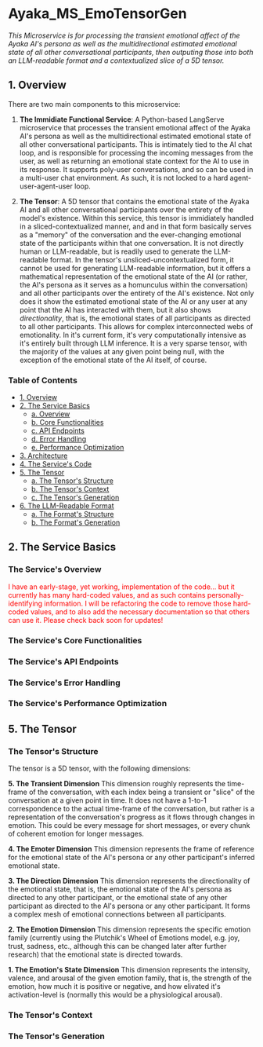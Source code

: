 # Ayaka_MS_EmoTensorGen
_This Microservice is for processing the transient emotional affect of the Ayaka AI's persona as well as the multidirectional estimated emotional state of all other conversational participants, then outputing those into both an LLM-readable format and a contextualized slice of a 5D tensor._

## 1. Overview

There are two main components to this microservice:

1. **The Immidiate Functional Service**: A Python-based LangServe microservice that processes the transient emotional affect of the Ayaka AI's persona as well as the multidirectional estimated emotional state of all other conversational participants. This is intimately tied to the AI chat loop, and is responsible for processing the incoming messages from the user, as well as returning an emotional state context for the AI to use in its response. It supports poly-user conversations, and so can be used in a multi-user chat environment. As such, it is not locked to a hard agent-user-agent-user loop.

2. **The Tensor**: A 5D tensor that contains the emotional state of the Ayaka AI and all other conversational participants over the entirety of the model's existence. Within this service, this tensor is immidiately handled in a sliced-contextualized manner, and and in that form basically serves as a "memory" of the conversation and the ever-changing emotional state of the participants within that one conversation. It is not directly human or LLM-readable, but is readily used to generate the LLM-readable format.
In the tensor's unsliced-uncontextualized form, it cannot be used for generating LLM-readable information, but it offers a mathematical representation of the emotional state of the AI (or rather, the AI's persona as it serves as a homunculus within the conversation) and all other participants over the entirety of the AI's existence. Not only does it show the estimated emotional state of the AI or any user at any point that the AI has interacted with them, but it also shows _directionality_, that is, the emotional states of all participants as directed to all other participants. This allows for complex interconnected webs of emotionality. In it's current form, it's very computationally intensive as it's entirely built through LLM inference.
It is a very sparse tensor, with the majority of the values at any given point being null, with the exception of the emotional state of the AI itself, of course.


### Table of Contents
- [1. Overview](#1-overview)
- [2. The Service Basics](#2-the-service-basics)
    - [a. Overview](#2a-overview)
    - [b. Core Functionalities](#2b-core-functionalities)
    - [c. API Endpoints](#2c-api-endpoints)
    - [d. Error Handling](#2d-error-handling)
    - [e. Performance Optimization](#2e-performance-optimization)
- [3. Architecture](#3-architecture)
- [4. The Service's Code](#4-the-service-code)
- [5. The Tensor](#5-the-tensor)
    - [a. The Tensor's Structure](#5a-the-tensor-structure)
    - [b. The Tensor's Context](#5b-the-tensor-context)
    - [c. The Tensor's Generation](#5c-the-tensor-generation)
- [6. The LLM-Readable Format](#6-the-llm-readable-format)
    - [a. The Format's Structure](#6a-the-format-structure)
    - [b. The Format's Generation](#6b-the-format-generation)

## 2. The Service Basics<a name="2-the-service-basics"></a>
### The Service's Overview<a name="2a-the-service-overview"></a>
<span style="color:red">I have an early-stage, yet working, implementation of the code... but it currently has many hard-coded values, and as such contains personally-identifying information. I will be refactoring the code to remove those hard-coded values, and to also add the necessary documentation so that others can use it. Please check back soon for updates!</span>

### The Service's Core Functionalities<a name="2b-the-service-core-functionalities"></a>

### The Service's API Endpoints<a name="2c-the-service-api-endpoints"></a>

### The Service's Error Handling<a name="2d-the-service-error-handling"></a>

### The Service's Performance Optimization<a name="2e-the-service-performance-optimization"></a>

## 5. The Tensor<a name="5-the-tensor"></a>
### The Tensor's Structure<a name="5a-the-tensor-structure"></a>
The tensor is a 5D tensor, with the following dimensions:

__5. The Transient Dimension__
  This dimension roughly represents the time-frame of the conversation, with each index being a transient or "slice" of the conversation at a given point in time. It does not have a 1-to-1 correspondence to the actual time-frame of the conversation, but rather is a representation of the conversation's progress as it flows through changes in emotion. This could be every message for short messages, or every chunk of coherent emotion for longer messages.

__4. The Emoter Dimension__
  This dimension represents the frame of reference for the emotional state of the AI's persona or any other participant's inferred emotional state.

__3. The Direction Dimension__
  This dimension represents the directionality of the emotional state, that is, the emotional state of the AI's persona as directed to any other participant, or the emotional state of any other participant as directed to the AI's persona or any other participant. It forms a complex mesh of emotional connections between all participants.

__2. The Emotion Dimension__
  This dimension represents the specific emotion family (currently using the Plutchik's Wheel of Emotions model, e.g. joy, trust, sadness, etc., although this can be changed later after further research) that the emotional state is directed towards.

__1. The Emotion's State Dimension__
  This dimension represents the intensity, valence, and arousal of the given emotion family, that is, the strength of the emotion, how much it is positive or negative, and how elivated it's activation-level is (normally this would be a physiological arousal).

### The Tensor's Context<a name="5b-the-tensor-context"></a>
### The Tensor's Generation<a name="5c-the-tensor-generation"></a>